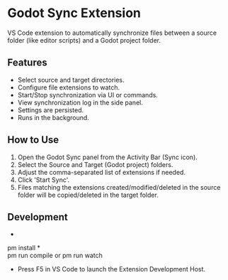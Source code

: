 # Godot Sync Extension

VS Code extension to automatically synchronize files between a source folder (like editor scripts) and a Godot project folder.

## Features

*   Select source and target directories.
*   Configure file extensions to watch.
*   Start/Stop synchronization via UI or commands.
*   View synchronization log in the side panel.
*   Settings are persisted.
*   Runs in the background.

## How to Use

1.  Open the Godot Sync panel from the Activity Bar (Sync icon).
2.  Select the Source and Target (Godot project) folders.
3.  Adjust the comma-separated list of extensions if needed.
4.  Click 'Start Sync'.
5.  Files matching the extensions created/modified/deleted in the source folder will be copied/deleted in the target folder.

## Development

*   
pm install
*   
pm run compile or 
pm run watch
*   Press F5 in VS Code to launch the Extension Development Host.
